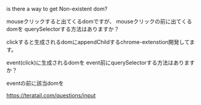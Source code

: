 is there a way to get Non-existent dom?

mouseクリックすると出てくるdomですが、
mouseクリックの前に出てくるdomを
querySelectorする方法はありますか？


clickすると生成されるdomにappendChildするchrome-extenstion開発してます。

event(click)に生成されるdomを
event前にquerySelectorする方法はありますか？





eventの前に該当domを

https://teratail.com/questions/input





